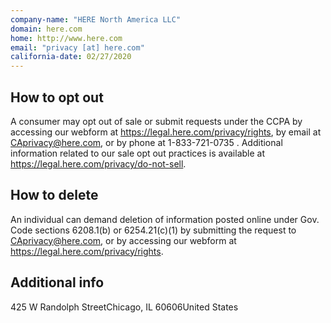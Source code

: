 ```yaml
---
company-name: "HERE North America LLC"
domain: here.com
home: http://www.here.com
email: "privacy [at] here.com"
california-date: 02/27/2020
---
```

## How to opt out


A consumer may opt out of sale or submit requests under the CCPA by accessing our webform at https://legal.here.com/privacy/rights, by email at CAprivacy@here.com, or by phone at 1-833-721-0735 . Additional information related to our sale opt out practices is available at https://legal.here.com/privacy/do-not-sell.

## How to delete


An individual can demand deletion of information posted online under Gov. Code sections 6208.1(b) or 6254.21(c)(1) by submitting the request to CAprivacy@here.com, or by accessing our webform at https://legal.here.com/privacy/rights.

## Additional info




425 W Randolph StreetChicago, IL 60606United States













